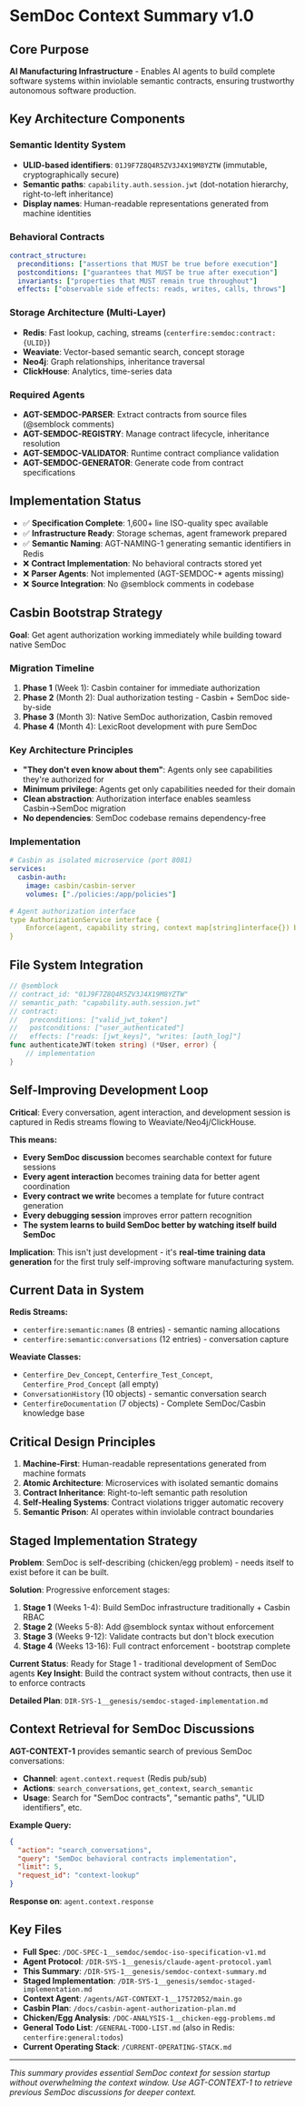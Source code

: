 # SemDoc Context Summary v1.0
## Core Purpose
**AI Manufacturing Infrastructure** - Enables AI agents to build complete software systems within inviolable semantic contracts, ensuring trustworthy autonomous software production.

## Key Architecture Components

### Semantic Identity System
- **ULID-based identifiers**: `01J9F7Z8Q4R5ZV3J4X19M8YZTW` (immutable, cryptographically secure)
- **Semantic paths**: `capability.auth.session.jwt` (dot-notation hierarchy, right-to-left inheritance)
- **Display names**: Human-readable representations generated from machine identities

### Behavioral Contracts
```yaml
contract_structure:
  preconditions: ["assertions that MUST be true before execution"]
  postconditions: ["guarantees that MUST be true after execution"] 
  invariants: ["properties that MUST remain true throughout"]
  effects: ["observable side effects: reads, writes, calls, throws"]
```

### Storage Architecture (Multi-Layer)
- **Redis**: Fast lookup, caching, streams (`centerfire:semdoc:contract:{ULID}`)
- **Weaviate**: Vector-based semantic search, concept storage
- **Neo4j**: Graph relationships, inheritance traversal  
- **ClickHouse**: Analytics, time-series data

### Required Agents
- **AGT-SEMDOC-PARSER**: Extract contracts from source files (@semblock comments)
- **AGT-SEMDOC-REGISTRY**: Manage contract lifecycle, inheritance resolution
- **AGT-SEMDOC-VALIDATOR**: Runtime contract compliance validation
- **AGT-SEMDOC-GENERATOR**: Generate code from contract specifications

## Implementation Status
- ✅ **Specification Complete**: 1,600+ line ISO-quality spec available
- ✅ **Infrastructure Ready**: Storage schemas, agent framework prepared
- ✅ **Semantic Naming**: AGT-NAMING-1 generating semantic identifiers in Redis
- ❌ **Contract Implementation**: No behavioral contracts stored yet
- ❌ **Parser Agents**: Not implemented (AGT-SEMDOC-* agents missing)
- ❌ **Source Integration**: No @semblock comments in codebase

## Casbin Bootstrap Strategy
**Goal**: Get agent authorization working immediately while building toward native SemDoc

### Migration Timeline
1. **Phase 1** (Week 1): Casbin container for immediate authorization
2. **Phase 2** (Month 2): Dual authorization testing - Casbin + SemDoc side-by-side
3. **Phase 3** (Month 3): Native SemDoc authorization, Casbin removed
4. **Phase 4** (Month 4): LexicRoot development with pure SemDoc

### Key Architecture Principles
- **"They don't even know about them"**: Agents only see capabilities they're authorized for
- **Minimum privilege**: Agents get only capabilities needed for their domain  
- **Clean abstraction**: Authorization interface enables seamless Casbin→SemDoc migration
- **No dependencies**: SemDoc codebase remains dependency-free

### Implementation
```yaml
# Casbin as isolated microservice (port 8081)
services:
  casbin-auth:
    image: casbin/casbin-server
    volumes: ["./policies:/app/policies"]
    
# Agent authorization interface
type AuthorizationService interface {
    Enforce(agent, capability string, context map[string]interface{}) bool
}
```

## File System Integration
```go
// @semblock
// contract_id: "01J9F7Z8Q4R5ZV3J4X19M8YZTW"
// semantic_path: "capability.auth.session.jwt"
// contract:
//   preconditions: ["valid_jwt_token"]
//   postconditions: ["user_authenticated"]
//   effects: ["reads: [jwt_keys]", "writes: [auth_log]"]
func authenticateJWT(token string) (*User, error) {
    // implementation
}
```

## Self-Improving Development Loop
**Critical**: Every conversation, agent interaction, and development session is captured in Redis streams flowing to Weaviate/Neo4j/ClickHouse.

**This means:**
- **Every SemDoc discussion** becomes searchable context for future sessions
- **Every agent interaction** becomes training data for better agent coordination  
- **Every contract we write** becomes a template for future contract generation
- **Every debugging session** improves error pattern recognition
- **The system learns to build SemDoc better by watching itself build SemDoc**

**Implication**: This isn't just development - it's **real-time training data generation** for the first truly self-improving software manufacturing system.

## Current Data in System
**Redis Streams:**
- `centerfire:semantic:names` (8 entries) - semantic naming allocations
- `centerfire:semantic:conversations` (12 entries) - conversation capture

**Weaviate Classes:**
- `Centerfire_Dev_Concept`, `Centerfire_Test_Concept`, `Centerfire_Prod_Concept` (all empty)
- `ConversationHistory` (10 objects) - semantic conversation search
- `CenterfireDocumentation` (7 objects) - Complete SemDoc/Casbin knowledge base

## Critical Design Principles
1. **Machine-First**: Human-readable representations generated from machine formats
2. **Atomic Architecture**: Microservices with isolated semantic domains
3. **Contract Inheritance**: Right-to-left semantic path resolution
4. **Self-Healing Systems**: Contract violations trigger automatic recovery
5. **Semantic Prison**: AI operates within inviolable contract boundaries

## Staged Implementation Strategy
**Problem**: SemDoc is self-describing (chicken/egg problem) - needs itself to exist before it can be built.

**Solution**: Progressive enforcement stages:
1. **Stage 1** (Weeks 1-4): Build SemDoc infrastructure traditionally + Casbin RBAC
2. **Stage 2** (Weeks 5-8): Add @semblock syntax without enforcement  
3. **Stage 3** (Weeks 9-12): Validate contracts but don't block execution
4. **Stage 4** (Weeks 13-16): Full contract enforcement - bootstrap complete

**Current Status**: Ready for Stage 1 - traditional development of SemDoc agents
**Key Insight**: Build the contract system without contracts, then use it to enforce contracts

**Detailed Plan**: `DIR-SYS-1__genesis/semdoc-staged-implementation.md`

## Context Retrieval for SemDoc Discussions

**AGT-CONTEXT-1** provides semantic search of previous SemDoc conversations:
- **Channel**: `agent.context.request` (Redis pub/sub)
- **Actions**: `search_conversations`, `get_context`, `search_semantic`
- **Usage**: Search for "SemDoc contracts", "semantic paths", "ULID identifiers", etc.

**Example Query:**
```json
{
  "action": "search_conversations", 
  "query": "SemDoc behavioral contracts implementation",
  "limit": 5,
  "request_id": "context-lookup"
}
```

**Response on**: `agent.context.response`

## Key Files
- **Full Spec**: `/DOC-SPEC-1__semdoc/semdoc-iso-specification-v1.md`
- **Agent Protocol**: `/DIR-SYS-1__genesis/claude-agent-protocol.yaml` 
- **This Summary**: `/DIR-SYS-1__genesis/semdoc-context-summary.md`
- **Staged Implementation**: `/DIR-SYS-1__genesis/semdoc-staged-implementation.md`
- **Context Agent**: `/agents/AGT-CONTEXT-1__17572052/main.go`
- **Casbin Plan**: `/docs/casbin-agent-authorization-plan.md`
- **Chicken/Egg Analysis**: `/DOC-ANALYSIS-1__chicken-egg-problems.md`
- **General Todo List**: `/GENERAL-TODO-LIST.md` (also in Redis: `centerfire:general:todos`)
- **Current Operating Stack**: `/CURRENT-OPERATING-STACK.md`

---
*This summary provides essential SemDoc context for session startup without overwhelming the context window. Use AGT-CONTEXT-1 to retrieve previous SemDoc discussions for deeper context.*